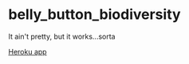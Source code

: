 # belly_button_biodiversity

It ain't pretty, but it works...sorta

[Heroku app](https://desolate-mountain-39757.herokuapp.com/)
